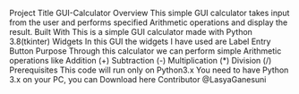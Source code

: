 Project Title
GUI-Calculator
Overview
This simple GUI calculator takes input from the user and performs specified Arithmetic operations and display the result.
Built With
This is a simple GUI calculator made with Python 3.8(tkinter)
Widgets
In this GUI the widgets I have used are
Label
Entry
Button
Purpose
Through this calculator we can perform simple Arithmetic operations like
Addition (+)
Subtraction (-)
Multiplication (*)
Division (/)
Prerequisites
This code will run only on Python3.x
You need to have Python 3.x on your PC, you can Download here
Contributor
@LasyaGanesuni
